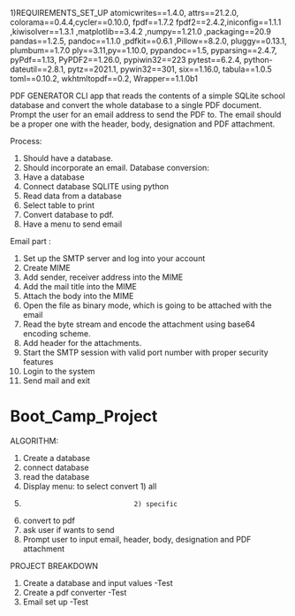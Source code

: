
1)REQUIREMENTS_SET_UP
 atomicwrites==1.4.0, attrs==21.2.0, colorama==0.4.4,cycler==0.10.0, fpdf==1.7.2
fpdf2==2.4.2,iniconfig==1.1.1 ,kiwisolver==1.3.1 ,matplotlib==3.4.2 ,numpy==1.21.0 ,packaging==20.9
pandas==1.2.5, pandoc==1.1.0 ,pdfkit==0.6.1 ,Pillow==8.2.0, pluggy==0.13.1, plumbum==1.7.0
ply==3.11,py==1.10.0, pypandoc==1.5, pyparsing==2.4.7, pyPdf==1.13, PyPDF2==1.26.0, pypiwin32==223
pytest==6.2.4, python-dateutil==2.8.1, pytz==2021.1, pywin32==301, six==1.16.0, tabula==1.0.5
toml==0.10.2, wkhtmltopdf==0.2, Wrapper==1.1.0b1
<a source="https://user-images.githubusercontent.com/35099243/123341302-6bf42c00-d556-11eb-8d2e-67dcb030361b.png" href=""></a>

PDF GENERATOR
CLI app that reads the contents of a simple SQLite school database and convert the whole database to a single PDF document. Prompt the user for an email address to send the PDF to. The email should be a proper one with the header, body, designation and PDF attachment.


Process:
1)	Should have a database.
2)	Should incorporate an email.
Database conversion:
1)	Have a database
2)	Connect database SQLITE using python
3)	Read data from a database
4)	Select table to print
5)	Convert database to pdf.
6)	Have a menu to send email



Email part :
1)	Set up the SMTP server and log into your account
2)	Create MIME
3)	Add sender, receiver address into the MIME
4)	Add the mail title into the MIME
5)	Attach the body into the MIME
6)	Open the file as binary mode, which is going to be attached with the email
7)	Read the byte stream and encode the attachment using base64 encoding scheme.
8)	Add header for the attachments.
9)	Start the SMTP session with valid port number with proper security features
10)	Login to the system
11)	Send mail and exit
# Boot_Camp_Project



ALGORITHM:
  1) Create a database
  2) connect database
  3) read the database
  4) Display menu: to select convert 1) all 
  5)                                 2) specific
  6) convert to pdf
  7) ask user if wants to send
  8) Prompt user to input email, header, body, designation and PDF attachment

PROJECT BREAKDOWN
1) Create a database and input values
   -Test
2) Create a pdf converter
   -Test
3) Email set up
    -Test




